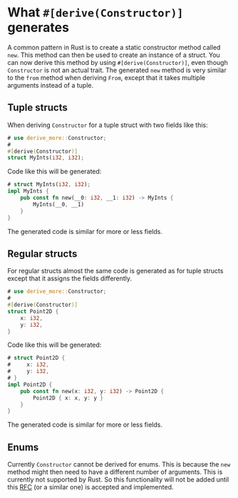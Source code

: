 # What `#[derive(Constructor)]` generates

A common pattern in Rust is to create a static constructor method called
`new`. This method can then be used to create an instance of a struct. You
can now derive this method by using `#[derive(Constructor)]`, even though
`Constructor` is not an actual trait. The generated `new` method is very
similar to the `from` method when deriving `From`, except that it takes multiple
arguments instead of a tuple.




## Tuple structs

When deriving `Constructor` for a tuple struct with two fields like this:

```rust
# use derive_more::Constructor;
#
#[derive(Constructor)]
struct MyInts(i32, i32);
```

Code like this will be generated:

```rust
# struct MyInts(i32, i32);
impl MyInts {
    pub const fn new(__0: i32, __1: i32) -> MyInts {
        MyInts(__0, __1)
    }
}
```

The generated code is similar for more or less fields.




## Regular structs

For regular structs almost the same code is generated as for tuple structs
except that it assigns the fields differently.

```rust
# use derive_more::Constructor;
#
#[derive(Constructor)]
struct Point2D {
    x: i32,
    y: i32,
}
```

Code like this will be generated:

```rust
# struct Point2D {
#     x: i32,
#     y: i32,
# }
impl Point2D {
    pub const fn new(x: i32, y: i32) -> Point2D {
        Point2D { x: x, y: y }
    }
}
```

The generated code is similar for more or less fields.




## Enums

Currently `Constructor` cannot be derived for enums. This is because the `new`
method might then need to have a different number of arguments. This is
currently not supported by Rust. So this functionality will not be added until
this [RFC](https://github.com/rust-lang/rfcs/issues/376) (or a similar one) is
accepted and implemented.
